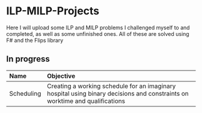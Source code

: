 # ILP-MILP-Projects
Here I will upload some ILP and MILP problems I challenged myself to and completed, as well as some unfinished ones. All of these are solved using F# and the Flips library

## In progress
| Name | Objective |
| :--- | :--- |
| Scheduling | Creating a working schedule for an imaginary hospital using binary decisions and constraints on worktime and qualifications|
